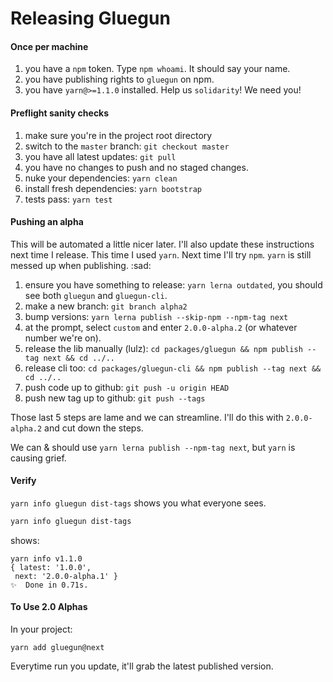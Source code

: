 # Releasing Gluegun

#### Once per machine

1. you have a `npm` token. Type `npm whoami`. It should say your name.
1. you have publishing rights to `gluegun` on npm.
1. you have `yarn@>=1.1.0` installed. Help us `solidarity`! We need you!

#### Preflight sanity checks

1. make sure you're in the project root directory
1. switch to the `master` branch: `git checkout master`
1. you have all latest updates: `git pull`
1. you have no changes to push and no staged changes.
1. nuke your dependencies: `yarn clean`
1. install fresh dependencies: `yarn bootstrap`
1. tests pass: `yarn test`

#### Pushing an alpha

This will be automated a little nicer later. I'll also update these instructions next time I release.  This time I used `yarn`.  Next time I'll try `npm`.  `yarn` is still messed up when publishing. :sad:

1. ensure you have something to release: `yarn lerna outdated`, you should see both `gluegun` and `gluegun-cli`.
1. make a new branch: `git branch alpha2`
1. bump versions: `yarn lerna publish --skip-npm --npm-tag next`
1. at the prompt, select `custom` and enter `2.0.0-alpha.2` (or whatever number we're on).
1. release the lib manually (lulz): `cd packages/gluegun && npm publish --tag next && cd ../..`
1. release cli too: `cd packages/gluegun-cli && npm publish --tag next && cd ../..`
1. push code up to github: `git push -u origin HEAD`
1. push new tag up to github: `git push --tags`

Those last 5 steps are lame and we can streamline.  I'll do this with `2.0.0-alpha.2` and cut down the steps.

We can & should use `yarn lerna publish --npm-tag next`, but `yarn` is causing grief.

#### Verify

`yarn info gluegun dist-tags` shows you what everyone sees.

```sh
yarn info gluegun dist-tags
```
shows:
```
yarn info v1.1.0
{ latest: '1.0.0',
 next: '2.0.0-alpha.1' }
✨  Done in 0.71s.
```

#### To Use 2.0 Alphas

In your project:

`yarn add gluegun@next`

Everytime run you update, it'll grab the latest published version.
